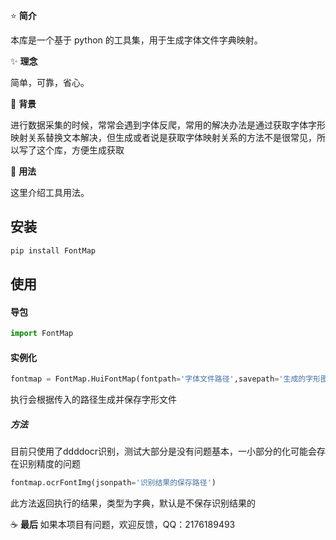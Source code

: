 ⭐️ **简介**

本库是一个基于 python 的工具集，用于生成字体文件字典映射。

✨️ **理念**

简单，可靠，省心。

📕 **背景**

进行数据采集的时候，常常会遇到字体反爬，常用的解决办法是通过获取字体字形映射关系替换文本解决，但生成或者说是获取字体映射关系的方法不是很常见，所以写了这个库，方便生成获取

🌠 **用法**

这里介绍工具用法。
## 安装
```python
pip install FontMap
```
## 使用
#### 导包
```python
import FontMap
```
#### 实例化

```python
fontmap = FontMap.HuiFontMap(fontpath='字体文件路径',savepath='生成的字形图片保存路径',issaveimg='是否保存图片')
```
执行会根据传入的路径生成并保存字形文件
##### 方法
目前只使用了ddddocr识别，测试大部分是没有问题基本，一小部分的化可能会存在识别精度的问题
```python
fontmap.ocrFontImg(jsonpath='识别结果的保存路径')
```
此方法返回执行的结果，类型为字典，默认是不保存识别结果的

☕ **最后**
如果本项目有问题，欢迎反馈，QQ：2176189493